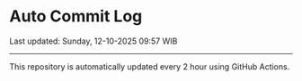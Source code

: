 # Auto Commit Log

Last updated: Sunday, 12-10-2025 09:57 WIB

---

This repository is automatically updated every 2 hour using GitHub Actions.

